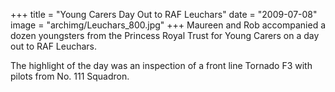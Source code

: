+++
title = "Young Carers Day Out to RAF Leuchars"
date = "2009-07-08"
image = "archimg/Leuchars_800.jpg"
+++
Maureen and Rob accompanied a dozen youngsters from the Princess Royal Trust for Young Carers on a day out to RAF Leuchars.

The highlight of the day was an inspection of a front line Tornado F3 with pilots from No. 111 Squadron.